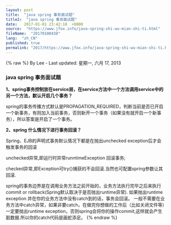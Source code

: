 ```yaml
---
layout: post
title:  "java spring 事务面试题"
title2:  "java spring 事务面试题"
date:   2017-01-01 23:42:18  +0800
source:  "https://www.jfox.info/java-spring-shi-wu-mian-shi-ti.html"
fileName:  "20170100438"
lang:  "zh_CN"
published: true
permalink: "2017/https://www.jfox.info/java-spring-shi-wu-mian-shi-ti.html"
---
```

{% raw %}
By Lee - Last updated: 星期一, 六月 17, 2013

### java spring 事务面试题

**1、spring事务控制放在service层，在service方法中一个方法调用service中的另一个方法，默认开启几个事务？**

spring的事务传播方式默认是PROPAGATION_REQUIRED，判断当前是否已开启一个新事务，有则加入当前事务，否则新开一个事务（如果没有就开启一个新事务），所以答案是开启了一个事务。

**2、spring 什么情况下进行事务回滚？**

Spring、EJB的声明式事务默认情况下都是在抛出unchecked exception后才会触发事务的回滚

unchecked异常,即运行时异常runntimeException 回滚事务;

checked异常,即Exception可try{}捕获的不会回滚.当然也可配置spring参数让其回滚.

spring的事务边界是在调用业务方法之前开始的，业务方法执行完毕之后来执行commit or rollback(Spring默认取决于是否抛出runtime异常).
如果抛出runtime exception 并在你的业务方法中没有catch到的话，事务会回滚。
一般不需要在业务方法中catch异常，如果非要catch，在做完你想做的工作后（比如关闭文件等）一定要抛出runtime exception，否则spring会将你的操作commit,这样就会产生脏数据.所以你的catch代码是画蛇添足。
{% endraw %}